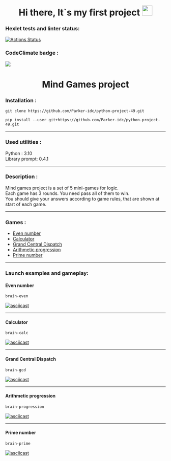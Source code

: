 <h1 align="center">Hi there,  It`s my first project</a>
<img src="https://github.com/blackcater/blackcater/raw/main/images/Hi.gif" height="32"/></h1>


### Hexlet tests and linter status:
[![Actions Status](https://github.com/Parker-idc/python-project-49/workflows/hexlet-check/badge.svg)](https://github.com/Parker-idc/python-project-49/actions)

### CodeClimate badge :
<a href="https://codeclimate.com/github/Parker-idc/python-project-49/maintainability"><img src="https://api.codeclimate.com/v1/badges/22511f05ab462e53be80/maintainability" /></a>

<h1 align="center">Mind Games project</a>

### Installation :
```
git clone https://github.com/Parker-idc/python-project-49.git
```
```
pip install --user git+https://github.com/Parker-idc/python-project-49.git
```
___
### Used utilities :

Python : 3.10  
Library prompt: 0.4.1
___

### Description :

Mind games project is a set of 5 mini-games for logic.  
Each game has 3 rounds. You need pass all of them to win.  
You should give your answers according to game rules, that are shown at start of each game.
___

### Games :
+ [Even number](https://github.com/Parker-idc/python-project-49/blob/main/brain_game/games/even.py)
+ [Calculator](https://github.com/Parker-idc/python-project-49/blob/main/brain_game/games/calc.py)
+ [Grand Central Dispatch](https://github.com/Parker-idc/python-project-49/blob/main/brain_game/games/gcd.py)
+ [Arithmetic progression](https://github.com/Parker-idc/python-project-49/blob/main/brain_game/games/progression.py)
+ [Prime number](https://github.com/Parker-idc/python-project-49/blob/main/brain_game/games/prime.py)
___

### Launch examples and gameplay:
#### Even number
```
brain-even
```
[![asciicast](https://asciinema.org/a/7bqt2o4sSwBW0I3HT4ssxFP1J.svg)](https://asciinema.org/a/7bqt2o4sSwBW0I3HT4ssxFP1J)
___
#### Calculator
```
brain-calc
```
[![asciicast](https://asciinema.org/a/vOg8pOO5S9kZpWPVqkg5FDJlo.svg)](https://asciinema.org/a/vOg8pOO5S9kZpWPVqkg5FDJlo)
___
#### Grand Central Dispatch
```
brain-gcd
```
[![asciicast](https://asciinema.org/a/xVHHVKQqvEsbYOmd8biyDVwFt.svg)](https://asciinema.org/a/xVHHVKQqvEsbYOmd8biyDVwFt)
___
#### Arithmetic progression
```
brain-progression
```
[![asciicast](https://asciinema.org/a/1Ve6blbdEuYbqwWwYY9PwW0Lh.svg)](https://asciinema.org/a/1Ve6blbdEuYbqwWwYY9PwW0Lh)
___
#### Prime number
```
brain-prime
```
[![asciicast](https://asciinema.org/a/6hEiOpAK4nU5a8HBp4D2A1MmN.svg)](https://asciinema.org/a/6hEiOpAK4nU5a8HBp4D2A1MmN)
